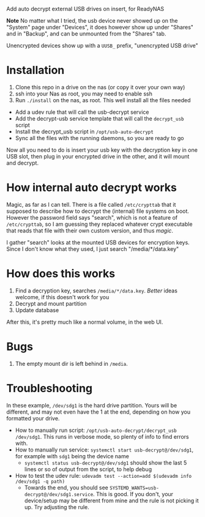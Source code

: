 
Add auto decrypt external USB drives on insert, for ReadyNAS

**Note** No matter what I tried, the usb device never showed up on the "System" page under "Devices", it does however show up under "Shares" and in "Backup", and can be unmounted from the "Shares" tab.

Unencrypted devices show up with a `UUSB_` prefix, "unencrypted USB drive"

# Installation

1. Clone this repo in a drive on the nas (or copy it over your own way)
1. ssh into your Nas as root, you may need to enable ssh
1. Run `./install` on the nas, as root. This well install all the files needed
  - Add a udev rule that will call the usb-decrypt service
  - Add the decrypt-usb service template that will call the `decrypt_usb` script
  - Install the decrypt_usb script in `/opt/usb-auto-decrypt`
  - Sync all the files with the running daemons, so you are ready to go

Now all you need to do is insert your usb key with the decryption key in one USB slot, then plug in your encrypted drive in the other, and it will mount and decrypt.

# How internal auto decrypt works

Magic, as far as I can tell. There is a file called `/etc/crypttab` that it supposed to describe how to decrypt the (internal) file systems on boot. However the password field says "search", which is not a feature of `/etc/crypttab`, so I am guessing they replaced whatever crypt executable that reads that file with their own custom version, and thus _magic_.

I gather "search" looks at the mounted USB devices for encryption keys. Since I don't know what they used, I just search "/media/*/data.key"

# How does this works

1. Find a decryption key, searches `/media/*/data.key`. _Better_ ideas welcome, if this doesn't work for you
2. Decrypt and mount partition
3. Update database

After this, it's pretty much like a normal volume, in the web UI.

# Bugs

1. The empty mount dir is left behind in `/media`.

# Troubleshooting

In these example, `/dev/sdg1` is the hard drive partition. Yours will be different, and may not even have the 1 at the end, depending on how you formatted your drive.

* How to manually run script: `/opt/usb-auto-decrypt/decrypt_usb /dev/sdg1`. This runs in verbose mode, so plenty of info to find errors with.
* How to manually run service: `systemctl start usb-decrypt@/dev/sdg1`, for example with `sdg1` being the device name
  * `systemctl status usb-decrypt@/dev/sdg1` should show the last 5 lines or so of output from the script, to help debug
* How to test the udev rule: `udevadm test --action=add $(udevadm info /dev/sdg1 -q path)`
  * Towards the end, you should see `SYSTEMD_WANTS=usb-decrypt@/dev/sdg1.service`. This is good. If you don't, your device/setup may be different from mine and the rule is not picking it up. Try adjusting the rule.
